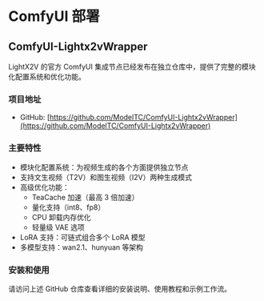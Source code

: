 # ComfyUI 部署

## ComfyUI-Lightx2vWrapper

LightX2V 的官方 ComfyUI 集成节点已经发布在独立仓库中，提供了完整的模块化配置系统和优化功能。

### 项目地址

- GitHub: [https://github.com/ModelTC/ComfyUI-Lightx2vWrapper](https://github.com/ModelTC/ComfyUI-Lightx2vWrapper)

### 主要特性

- 模块化配置系统：为视频生成的各个方面提供独立节点
- 支持文生视频（T2V）和图生视频（I2V）两种生成模式
- 高级优化功能：
  - TeaCache 加速（最高 3 倍加速）
  - 量化支持（int8、fp8）
  - CPU 卸载内存优化
  - 轻量级 VAE 选项
- LoRA 支持：可链式组合多个 LoRA 模型
- 多模型支持：wan2.1、hunyuan 等架构

### 安装和使用

请访问上述 GitHub 仓库查看详细的安装说明、使用教程和示例工作流。

